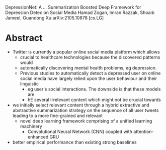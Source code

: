 DepressionNet: A ... Summarization Boosted Deep Framework for Depression Detec
  on Social Media
Hamad Zogan, Imran Razzak, Shoaib Jameel, Guandong Xu
arXiv:2105.10878 [cs.LG]

# Abstract

* Twitter is currently a popular online social media platform which allows
  * crucial to healthcare technologies because the discovered patterns would
  * automatically discovering mental health problems, eg depression.
  * Previous studies to automatically detect a depressed user on online social
    media have largely relied upon the user behaviour and their linguistic
    * eg user's social interactions. The downside is that these models are
    * hE several irrelevant content which might not be crucial towards
* we initially select relevant content
  through a hybrid extractive and abstractive summarization strategy on the
  sequence of all user tweets leading to a more fine-grained and relevant
  * novel deep learning framework comprising of a unified learning machinery
    * Convolutional Neural Network (CNN) coupled with attention-enhanced GRU
* better empirical performance than existing strong baselines 
